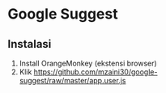 # Google Suggest

## Instalasi

1. Install OrangeMonkey (ekstensi browser)
2. Klik https://github.com/mzaini30/google-suggest/raw/master/app.user.js